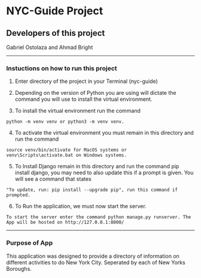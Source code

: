 # NYC-Guide Project

## Developers of this project
Gabriel Ostolaza and Ahmad Bright

---
### Instuctions on how to run this project
1. Enter directory of the project in your Terminal (nyc-guide)

2. Depending on the version of Python you are using will dictate the command you will use to install the virtual environment.

3. To install the virtual environment run the command 
```
python -m venv venv or python3 -m venv venv. 
```

4. To activate the virtual environment you must remain in this directory and run the command 
```
source venv/bin/activate for MacOS systems or venv\Scripts\activate.bat on Windows systems.
```

5. To Install Django remain in this directory and run the command pip install django, you may need to also update this if a prompt is given. You will see a command that states 
```
"To update, run: pip install --upgrade pip", run this command if prompted.
```

6. To Run the application, we must now start the server. 
```
To start the server enter the command python manage.py runserver. The App will be hosted on http://127.0.0.1:8000/
```

---
### Purpose of App
This application was designed to provide a directory of information on different activities to do New York City. Seperated by each of New Yorks Boroughs.

